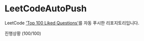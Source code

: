 # LeetCodeAutoPush
LeetCode ['Top 100 Liked Questions'](https://leetcode.com/problem-list/top-100-liked-questions/)를 자동 푸시한 리포지토리입니다.

진행상황 (100/100)
